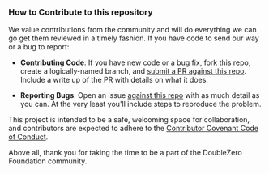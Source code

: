 ### How to Contribute to this repository

We value contributions from the community and will do everything we
can go get them reviewed in a timely fashion. If you have code to send
our way or a bug to report:

- **Contributing Code**: If you have new code or a bug fix, fork this
  repo, create a logically-named branch, and [submit a PR against this
  repo](https://github.com/doublezerofoundation/doublezero-rewarder). Include a
  write up of the PR with details on what it does.

- **Reporting Bugs**: Open an issue [against this
  repo](https://github.com/doublezerofoundation/doublezero-rewarder/issues) with as
  much detail as you can. At the very least you'll include steps to
  reproduce the problem.

This project is intended to be a safe, welcoming space for
collaboration, and contributors are expected to adhere to the
[Contributor Covenant Code of
Conduct](http://contributor-covenant.org/).

Above all, thank you for taking the time to be a part of the DoubleZero
Foundation community.
